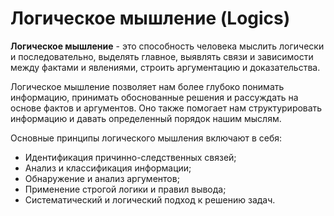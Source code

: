 # Логическое мышление (Logics)

**Логическое мышление** - это способность человека мыслить логически и последовательно, выделять главное, выявлять связи и зависимости между фактами и явлениями, строить аргументацию и доказательства.

Логическое мышление позволяет нам более глубоко понимать информацию, принимать обоснованные решения и рассуждать на основе фактов и аргументов. Оно также помогает нам структурировать информацию и давать определенный порядок нашим мыслям.

Основные принципы логического мышления включают в себя:

* Идентификация причинно-следственных связей;
* Анализ и классификация информации;
* Обнаружение и анализ аргументов;
* Применение строгой логики и правил вывода;
* Систематический и логический подход к решению задач.
